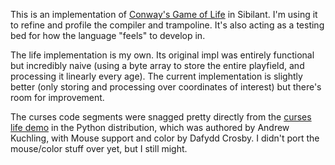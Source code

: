 
This is an implementation of [Conway's Game of Life][1] in Sibilant.
I'm using it to refine and profile the compiler and trampoline. It's
also acting as a testing bed for how the language "feels" to develop
in.

The life implementation is my own. Its original impl was entirely
functional but incredibly naive (using a byte array to store the
entire playfield, and processing it linearly every age). The current
implementation is slightly better (only storing and processing over
coordinates of interest) but there's room for improvement.

The curses code segments were snagged pretty directly from the
[curses life demo][2] in the Python distribution, which was authored
by Andrew Kuchling, with Mouse support and color by Dafydd Crosby. I
didn't port the mouse/color stuff over yet, but I still might.

[1]: https://en.wikipedia.org/wiki/Conway%27s_Game_of_Life
[2]: https://github.com/python/cpython/blob/master/Tools/demo/life.py
